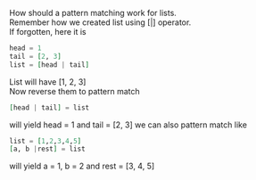 How should a pattern matching work for lists.  
Remember how we created list using [|] operator.  
If forgotten, here it is
```elixir
head = 1
tail = [2, 3]
list = [head | tail]
```
List will have [1, 2, 3]  
Now reverse them to pattern match
```elixir
[head | tail] = list
```
will yield head = 1 and tail = [2, 3]
we can also pattern match like
```elixir
list = [1,2,3,4,5]
[a, b |rest] = list
```
will yield a = 1, b = 2 and rest = [3, 4, 5]